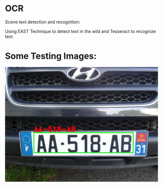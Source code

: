 # OCR
Scene text detection and recognition:
  
  Using EAST Technique to detect text in the wild and Tesseract to recognize text.
 
 # Some Testing Images:
![alt text](https://github.com/cvkworld/OCR/blob/master/licence_plate1_test/test09.jpg)
